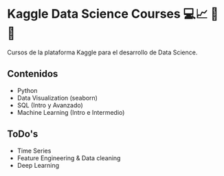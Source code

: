 # Kaggle Data Science Courses 💻📈 🤖🧠
Cursos de la plataforma Kaggle para el desarrollo de Data Science.

## Contenidos
- Python
- Data Visualization (seaborn)
- SQL (Intro y Avanzado)
- Machine Learning (Intro e Intermedio)

## ToDo's
- Time Series
- Feature Engineering & Data cleaning
- Deep Learning